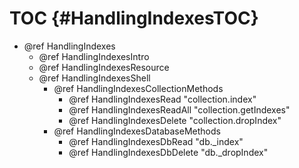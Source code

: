 TOC {#HandlingIndexesTOC}
=========================

- @ref HandlingIndexes
  - @ref HandlingIndexesIntro
  - @ref HandlingIndexesResource
  - @ref HandlingIndexesShell
    - @ref HandlingIndexesCollectionMethods
      - @ref HandlingIndexesRead "collection.index"
      - @ref HandlingIndexesReadAll "collection.getIndexes"
      - @ref HandlingIndexesDelete "collection.dropIndex"
    - @ref HandlingIndexesDatabaseMethods
      - @ref HandlingIndexesDbRead "db._index"
      - @ref HandlingIndexesDbDelete "db._dropIndex"
